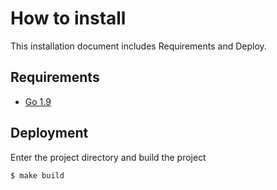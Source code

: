 # How to install

This installation document includes Requirements and Deploy.

## Requirements

<!-- Add requirements here -->
-	[Go 1.9](https://golang.org/doc/install)

## Deployment

<!-- Add deployment here -->
Enter the project directory and build the project

```sh
$ make build
```
